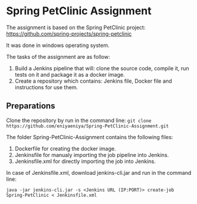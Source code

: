 # Spring PetClinic Assignment
The assignment is based on the Spring PetClinic project: https://github.com/spring-projects/spring-petclinic

It was done in windows operating system.

The tasks of the assignment are as follow:
1. Build a Jenkins pipeline that will: clone the source code, compile it, run tests on it and package it as a docker image.
2. Create a repository which contains: Jenkins file, Docker file and instructions for use them.

## Preparations
Clone the repository by run in the command line: `git clone https://github.com/eniyaeniya/Spring-PetClinic-Assignment.git`

The folder Spring-PetClinic-Assignment contains the following files:
1. Dockerfile for creating the docker image.
2. Jenkinsfile for manualy importing the job pipeline into Jenkins.
3. Jenkinsfile.xml for directly importing the job into Jenkins.

In case of Jenkinsfile.xml, download jenkins-cli.jar and run in the command line:

`java -jar jenkins-cli.jar -s <Jenkins URL (IP:PORT)> create-job Spring-PetClinic < Jenkinsfile.xml`

## 
